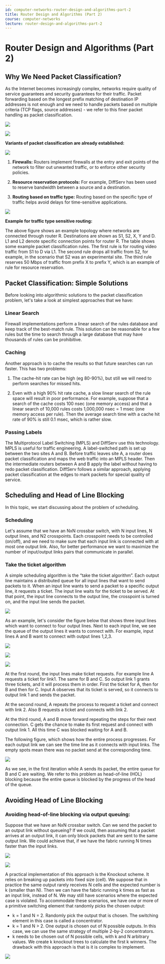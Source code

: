 ```yaml
---
id: computer-networks-router-design-and-algorithms-part-2
title: Router Design and Algorithms (Part 2)
course: computer-networks
lecture: router-design-and-algorithms-part-2
---
```


# Router Design and Algorithms (Part 2)

## Why We Need Packet Classification?

As the Internet becomes increasingly complex, networks require quality of service guarantees and security guarantees for their traffic. Packet forwarding based on the longest prefix matching of destination IP addresses is not enough and we need to handle packets based on multiple criteria (TCP flags, source addresses) - we refer to this finer packet handling as packet classification.

![](https://assets.omscs.io/notes/0122.png)

![](https://assets.omscs.io/notes/0123.png)

**Variants of packet classification are already established:**

![](https://assets.omscs.io/notes/0124.png)

1. **Firewalls:** Routers implement firewalls at the entry and exit points of the network to filter out unwanted traffic, or to enforce other security policies.

2. **Resource reservation protocols:** For example, DiffServ has been used to reserve bandwidth between a source and a destination.

3. **Routing based on traffic type:** Routing based on the specific type of traffic helps avoid delays for time-sensitive applications.

![](https://assets.omscs.io/notes/0125.png)

**Example for traffic type sensitive routing:**

The above figure shows an example topology where networks are connected through router R. Destinations are shown as S1, S2, X, Y and D. L1 and L2 denote specific connection points for router R. The table shows some example packet classification rules. The first rule is for routing video traffic from S1 to D via L1. The second rule drops all traffic from S2, for example, in the scenario that S2 was an experimental site. The third rule reserves 50 Mbps of traffic from prefix X to prefix Y, which is an example of rule for resource reservation.

## Packet Classification: Simple Solutions

Before looking into algorithmic solutions to the packet classification problem, let's take a look at simplest approaches that we have:

### Linear Search

Firewall implementations perform a linear search of the rules database and keep track of the best-match rule. This solution can be reasonable for a few rules but the time to search through a large database that may have thousands of rules can be prohibitive.

### Caching

Another approach is to cache the results so that future searches can run faster. This has two problems:

1. The cache-hit rate can be high (eg 80-90%), but still we will need to perform searches for missed hits.

2. Even with a high 90% hit rate cache, a slow linear search of the rule space will result in poor performance. For example, suppose that a search of the cache costs 100 nsec (one memory access) and that a linear search of 10,000 rules costs 1,000,000 nsec = 1 msec (one memory access per rule). Then the average search time with a cache hit rate of 90% is still 0.1 msec, which is rather slow.

### Passing Labels

The Multiprotocol Label Switching (MPLS) and DiffServ use this technology. MPLS is useful for traffic engineering. A label-switched path is set up between the two sites A and B. Before traffic leaves site A, a router does packet classification and maps the web traffic into an MPLS header. Then the intermediate routers between A and B apply the label without having to redo packet classification. DiffServ follows a similar approach, applying packet classification at the edges to mark packets for special quality of service.

## Scheduling and Head of Line Blocking

In this topic, we start discussing about the problem of scheduling.

### Scheduling

Let's assume that we have an NxN crossbar switch, with N input lines, N output lines, and N2 crosspoints. Each crosspoint needs to be controlled (on/off), and we need to make sure that each input link is connected with at most one output link. Also, for better performance we want to maximize the number of input/output links pairs that communicate in parallel.

### Take the ticket algorithm

A simple scheduling algorithm is the “take the ticket algorithm”. Each output line maintains a distributed queue for all input lines that want to send packets to it. When an input line wants to send a packet to a specific output line, it requests a ticket. The input line waits for the ticket to be served. At that point, the input line connects to the output line, the crosspoint is turned on, and the input line sends the packet.

![](https://assets.omscs.io/notes/0131.png)

As an example, let's consider the figure below that shows three input lines which want to connect to four output lines. Next to each input line, we see the queue of the output lines it wants to connect with. For example, input lines A and B want to connect with output lines 1,2,3.

![](https://assets.omscs.io/notes/0132.png)

![](https://assets.omscs.io/notes/0133.png)

![](https://assets.omscs.io/notes/0134.png)

At the first round, the input lines make ticket requests. For example line A requests a ticket for link1. The same for B and C. So output link 1 grants three tickets, and it will process them in order. First the ticket for A, then for B and then for C. Input A observes that its ticket is served, so it connects to output link 1 and sends the packet.

At the second round, A repeats the process to request a ticket and connect with link 2. Also B requests a ticket and connects with link 2.

At the third round, A and B move forward repeating the steps for their next connection. C gets the chance to make its first request and connect with output link 1. All this time C was blocked waiting for A and B.

The following figure, which shows how the entire process progresses. For each output link we can see the time line as it connects with input links. The empty spots mean there was no packet send at the corresponding time.

![](https://assets.omscs.io/notes/0135.png)

As we see, in the first iteration while A sends its packet, the entire queue for B and C are waiting. We refer to this problem as head-of-line (HOL) blocking because the entire queue is blocked by the progress of the head of the queue.

## Avoiding Head of Line Blocking

### Avoiding head-of-line blocking via output queuing:

Suppose that we have an NxN crossbar switch. Can we send the packet to an output link without queueing? If we could, then assuming that a packet arrives at an output link, it can only block packets that are sent to the same output link. We could achieve that, if we have the fabric running N times faster than the input links.

![](https://assets.omscs.io/notes/0136.png)

![](https://assets.omscs.io/notes/0137.png)

A practical implementation of this approach is the Knockout scheme. It relies on breaking up packets into fixed size (cell). We suppose that in practice the same output rarely receives N cells and the expected number is k (smaller than N). Then we can have the fabric running k times as fast as an input link, instead of N. We may still have scenarios where the expected case is violated. To accommodate these scenarios, we have one or more of a primitive switching element that randomly picks the chosen output:

- k = 1 and N = 2. Randomly pick the output that is chosen. The switching element in this case is called a concentrator.
- k = 1 and N > 2. One output is chosen out of N possible outputs. In this case, we can use the same strategy of multiple 2-by-2 concentrators.
- k needs to be chosen out of N possible cells, with k and N arbitrary values. We create k knockout trees to calculate the first k winners.
  The drawback with this approach is that is it is complex to implement.

![](https://assets.omscs.io/notes/0138.png)
